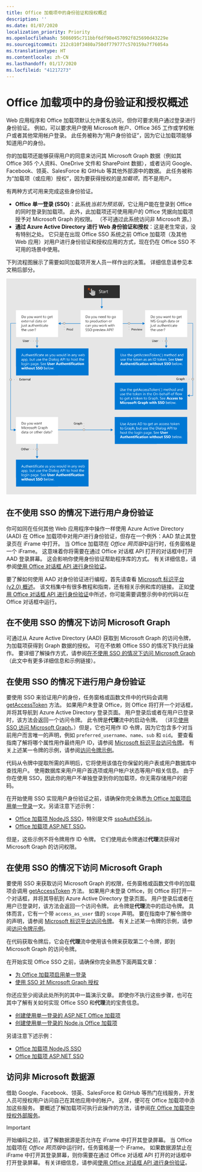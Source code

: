 ```yaml
---
title: Office 加载项中的身份验证和授权概述
description: ''
ms.date: 01/07/2020
localization_priority: Priority
ms.openlocfilehash: 5086095c711bbf6df98e457092f825690d43229e
ms.sourcegitcommit: 212c810f3480a750df779777c570159a7f76054a
ms.translationtype: HT
ms.contentlocale: zh-CN
ms.lasthandoff: 01/17/2020
ms.locfileid: "41217273"
---
```

# <a name="overview-of-authentication-and-authorization-in-office-add-ins"></a>Office 加载项中的身份验证和授权概述

Web 应用程序和 Office 加载项默认允许匿名访问，但你可要求用户通过登录进行身份验证。 例如，可以要求用户使用 Microsoft 帐户、Office 365 工作或学校帐户或者其他常用帐户登录。 此任务被称为“用户身份验证”，因为它让加载项能够知道用户的身份。

你的加载项还能够获得用户的同意来访问其 Microsoft Graph 数据（例如其 Office 365 个人资料、OneDrive 文件和 SharePoint 数据），或者访问 Google、Facebook、领英、SalesForce 和 GitHub 等其他外部源中的数据。 此任务被称为“加载项（或应用）授权”，因为要获得授权的是*加载项*，而不是用户。

有两种方式可用来完成这些身份验证。

- **Office 单一登录 (SSO)**：此系统*当前为预览版*，它让用户能在登录到 Office 的同时登录到加载项。 此外，此加载项还可使用用户的 Office 凭据向加载项授予对 Microsoft Graph 的权限。 （不可通过此系统访问非 Microsoft 源。）
- **通过 Azure Active Directory 进行 Web 身份验证和授权**：这是老生常谈，没有特别之处。 它只是在出现 Office SSO 系统之前 Office 加载项（及其他 Web 应用）对用户进行身份验证和授权应用的方式，现在仍在 Office SSO 不可用的场景中使用。

下列流程图展示了需要如同加载项开发人员一样作出的决策。 详细信息请参见本文稍后部分。

![一张图像，它显示了在 Office 加载项中实现身份验证和授权的决策流程图](../images/authflowchart.png)

## <a name="user-authentication-without-sso"></a>在不使用 SSO 的情况下进行用户身份验证

你可如同在任何其他 Web 应用程序中操作一样使用 Azure Active Directory (AAD) 在 Office 加载项中对用户进行身份验证，但存在一个例外：AAD 禁止其登录页在 iFrame 中打开。 当 Office 加载项在 *Office 网页版*中运行时，任务窗格是一个 iFrame。 这意味着你将需要在通过 Office 对话框 API 打开的对话框中打开 AAD 登录屏幕。 这会影响你使用身份验证帮助程序库的方式。 有关详细信息，请参阅[使用 Office 对话框 API 进行身份验证](auth-with-office-dialog-api.md)。

要了解如何使用 AAD 对身份验证进行编程，首先请查看 [Microsoft 标识平台 (v2.0) 概述](/azure/active-directory/develop/v2-overview)。 该文档集中有很多教程和指南，还有相关示例和库的链接。 正如[使用 Office 对话框 API 进行身份验证](auth-with-office-dialog-api.md)中所述，你可能需要调整示例中的代码以在 Office 对话框中运行。

## <a name="access-to-microsoft-graph-without-sso"></a>在不使用 SSO 的情况下访问 Microsoft Graph

可通过从 Azure Active Directory (AAD) 获取到 Microsoft Graph 的访问令牌，为加载项获得到 Graph 数据的授权。 可在不依赖 Office SSO 的情况下执行此操作。 要详细了解操作方式，请参阅[在不使用 SSO 的情况下访问 Microsoft Graph](authorize-to-microsoft-graph-without-sso.md)（此文中有更多详细信息和示例链接）。

## <a name="user-authentication-with-sso"></a>在使用 SSO 的情况下进行用户身份验证

要使用 SSO 来验证用户的身份，任务窗格或函数文件中的代码会调用 [getAccessToken](/javascript/api/office-runtime/officeruntime.auth#getaccesstoken-options-) 方法。 如果用户未登录 Office，则 Office 将打开一个对话框，并将其导航到 Azure Active Directory 登录页面。 用户登录后或者在用户已登录时，该方法会返回一个访问令牌。 此令牌是**代理**流中的启动令牌。 （详见[使用 SSO 访问 Microsoft Graph](#access-to-microsoft-graph-with-sso)。）但是，它也可用作 ID 令牌，因为它包含多个对当前用户而言唯一的声明，例如 `preferred_username`、`name`、`sub` 和 `oid`。 要查看指南了解将哪个属性用作最终用户 ID，请参阅 [Microsoft 标识平台访问令牌](https://docs.microsoft.com/azure/active-directory/develop/access-tokens#payload-claims)。 有关上述某一令牌的示例，请参阅[访问令牌示例](sso-in-office-add-ins.md#example-access-token)。

代码从令牌中提取所需的声明后，它将使用该值在你保留的用户表或用户数据库中查找用户。 使用数据库来用户用户首选项或用户帐户状态等用户相关信息。 由于你在使用 SSO，因此你的用户不单独登录到你的加载项，你无需存储用户的密码。

在开始使用 SSO 实现用户身份验证之前，请确保你完全熟悉[为 Office 加载项启用单一登录](sso-in-office-add-ins.md)一文。另请注意下述示例：

- [Office 加载项 NodeJS SSO](https://github.com/OfficeDev/Office-Add-in-NodeJS-SSO)，特别是文件 [ssoAuthES6.js](https://github.com/OfficeDev/Office-Add-in-NodeJS-SSO/blob/master/Complete/src/auth.ts)。 
- [Office 加载项 ASP.NET SSO](https://github.com/OfficeDev/Office-Add-in-ASPNET-SSO)。 

但是，这些示例不将令牌用作 ID 令牌。 它们使用此令牌通过**代理**流获得对 Microsoft Graph 的访问权限。

## <a name="access-to-microsoft-graph-with-sso"></a>在使用 SSO 的情况下访问 Microsoft Graph

要使用 SSO 来获取访问 Microsoft Graph 的权限，任务窗格或函数文件中的加载项会调用 [getAccessToken](/javascript/api/office-runtime/officeruntime.auth#getaccesstoken-options-) 方法。 如果用户未登录 Office，则 Office 将打开一个对话框，并将其导航到 Azure Active Directory 登录页面。 用户登录后或者在用户已登录时，该方法会返回一个访问令牌。 此令牌是**代理**流中的启动令牌。 具体而言，它有一个带 `access_as_user` 值的 `scope` 声明。 要在指南中了解令牌中的声明，请参阅 [Microsoft 标识平台访问令牌](https://docs.microsoft.com/azure/active-directory/develop/access-tokens#payload-claims)。 有关上述某一令牌的示例，请参阅[访问令牌示例](sso-in-office-add-ins.md#example-access-token)。

在代码获取令牌后，它会在**代理**流中使用该令牌来获取第二个令牌，即到 Microsoft Graph 的访问令牌。

在开始实现 Office SSO 之前，请确保你完全熟悉下面两篇文章：

- [为 Office 加载项启用单一登录](sso-in-office-add-ins.md)
- [使用 SSO 对 Microsoft Graph 授权](authorize-to-microsoft-graph.md)

你还应至少阅读此处所列的其中一篇演示文章。 即使你不执行这些步骤，也可在其中了解有关如何实现 Office SSO 和**代理**流的宝贵信息。 

- [创建使用单一登录的 ASP.NET Office 加载项](create-sso-office-add-ins-aspnet.md)
- [创建使用单一登录的 Node.js Office 加载项](create-sso-office-add-ins-nodejs.md)

另请注意下述示例：

- [Office 加载项 NodeJS SSO](https://github.com/OfficeDev/Office-Add-in-NodeJS-SSO)
- [Office 加载项 ASP.NET SSO](https://github.com/OfficeDev/Office-Add-in-ASPNET-SSO)

## <a name="access-to-non-microsoft-data-sources"></a>访问非 Microsoft 数据源

借助 Google、Facebook、领英、SalesForce 和 GitHub 等热门在线服务，开发人员可授权用户访问自己在其他应用中的帐户。 这样，便可在 Office 加载项中添加这些服务。 要概述了解加载项可执行此操作的方法，请参阅[在 Office 加载项中授权外部服务](auth-external-add-ins.md)。

> [!IMPORTANT]
> 开始编码之前，请了解数据源是否允许在 iFrame 中打开其登录屏幕。 当 Office 加载项在 *Office 网页版*中运行时，任务窗格是一个 iFrame。 如果数据源禁止在 iFrame 中打开其登录屏幕，则你需要在通过 Office 对话框 API 打开的对话框中打开登录屏幕。 有关详细信息，请参阅[使用 Office 对话框 API 进行身份验证](auth-with-office-dialog-api.md)。
